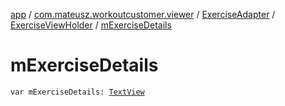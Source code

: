 [app](../../../index.md) / [com.mateusz.workoutcustomer.viewer](../../index.md) / [ExerciseAdapter](../index.md) / [ExerciseViewHolder](index.md) / [mExerciseDetails](./m-exercise-details.md)

# mExerciseDetails

`var mExerciseDetails: `[`TextView`](https://developer.android.com/reference/android/widget/TextView.html)